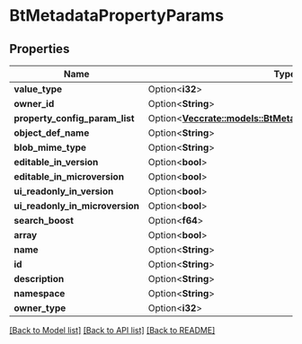 # BtMetadataPropertyParams

## Properties

Name | Type | Description | Notes
------------ | ------------- | ------------- | -------------
**value_type** | Option<**i32**> |  | [optional]
**owner_id** | Option<**String**> |  | [optional]
**property_config_param_list** | Option<[**Vec<crate::models::BtMetadataPropertyConfigParams>**](BTMetadataPropertyConfigParams.md)> |  | [optional]
**object_def_name** | Option<**String**> |  | [optional]
**blob_mime_type** | Option<**String**> |  | [optional]
**editable_in_version** | Option<**bool**> |  | [optional]
**editable_in_microversion** | Option<**bool**> |  | [optional]
**ui_readonly_in_version** | Option<**bool**> |  | [optional]
**ui_readonly_in_microversion** | Option<**bool**> |  | [optional]
**search_boost** | Option<**f64**> |  | [optional]
**array** | Option<**bool**> |  | [optional]
**name** | Option<**String**> |  | [optional]
**id** | Option<**String**> |  | [optional]
**description** | Option<**String**> |  | [optional]
**namespace** | Option<**String**> |  | [optional]
**owner_type** | Option<**i32**> |  | [optional]

[[Back to Model list]](../README.md#documentation-for-models) [[Back to API list]](../README.md#documentation-for-api-endpoints) [[Back to README]](../README.md)


